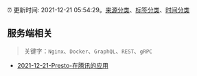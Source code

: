 :alarm_clock: 更新时间: 2021-12-21 05:54:29。[来源分类](../README.md)、[标签分类](../TAGS.md)、[时间分类](../TIMELINE.md)

## 服务端相关


> 关键字：`Nginx`、`Docker`、`GraphQL`、`REST`、`gRPC`



- [2021-12-21-Presto-在腾讯的应用](https://toutiao.io/k/esvptch) 